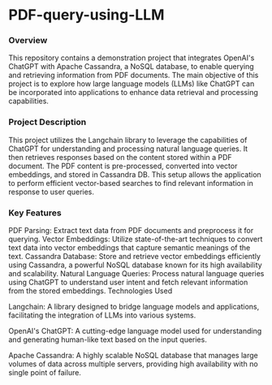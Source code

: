 # PDF-query-using-LLM
### Overview

This repository contains a demonstration project that integrates OpenAI's ChatGPT with Apache Cassandra, a NoSQL database, to enable querying and retrieving information from PDF documents. The main objective of this project is to explore how large language models (LLMs) like ChatGPT can be incorporated into applications to enhance data retrieval and processing capabilities.

### Project Description

This project utilizes the Langchain library to leverage the capabilities of ChatGPT for understanding and processing natural language queries. It then retrieves responses based on the content stored within a PDF document. The PDF content is pre-processed, converted into vector embeddings, and stored in Cassandra DB. This setup allows the application to perform efficient vector-based searches to find relevant information in response to user queries.

### Key Features

PDF Parsing: Extract text data from PDF documents and preprocess it for querying.
Vector Embeddings: Utilize state-of-the-art techniques to convert text data into vector embeddings that capture semantic meanings of the text.
Cassandra Database: Store and retrieve vector embeddings efficiently using Cassandra, a powerful NoSQL database known for its high availability and scalability.
Natural Language Queries: Process natural language queries using ChatGPT to understand user intent and fetch relevant information from the stored embeddings.
Technologies Used

Langchain: A library designed to bridge language models and applications, facilitating the integration of LLMs into various systems.

OpenAI's ChatGPT: A cutting-edge language model used for understanding and generating human-like text based on the input queries.

Apache Cassandra: A highly scalable NoSQL database that manages large volumes of data across multiple servers, providing high availability with no single point of failure.
